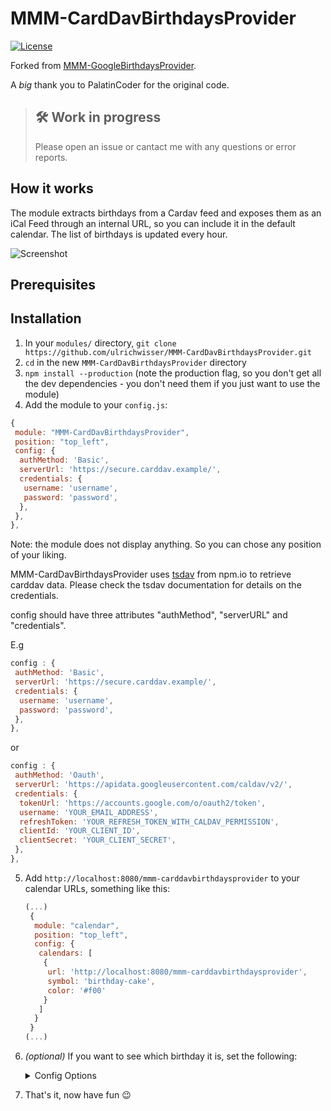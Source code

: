 # MMM-CardDavBirthdaysProvider

[![License](https://img.shields.io/github/license/ulrichwisser/MMM-CardDavBirthdaysProvider.svg?style=flat-square)](https://github.com/ulrichwisser/MMM-CardDavBirthdaysProvider/blob/master/LICENSE.md)

Forked from [MMM-GoogleBirthdaysProvider](https://github.com/PalatinCoder/MMM-GoogleBirthdaysProvider).

A _big_ thank you to PalatinCoder for the original code.

> ## 🛠 Work in progress
>
> Please open an issue or cantact me with any questions or error reports.

## How it works

The module extracts birthdays from a Cardav feed and exposes them as an iCal Feed through an internal URL, so you can include it in the default calendar. The list of birthdays is updated every hour.

![Screenshot](screenshot.png)

## Prerequisites

## Installation

1. In your `modules/` directory, `git clone https://github.com/ulrichwisser/MMM-CardDavBirthdaysProvider.git`
2. `cd` in the new `MMM-CardDavBirthdaysProvider` directory
3. `npm install --production` (note the production flag, so you don't get all the dev dependencies - you don't need them if you just want to use the module)
4. Add the module to your `config.js`:

```js
{
 module: "MMM-CardDavBirthdaysProvider",
 position: "top_left",
 config: {
  authMethod: 'Basic',
  serverUrl: 'https://secure.carddav.example/',
  credentials: {
   username: 'username',
   password: 'password',
  },
 },
},
```

Note: the module does not display anything. So you can chose any position of your liking.

MMM-CardDavBirthdaysProvider uses [tsdav](https://www.npmjs.com/package/tsdav) from npm.io to retrieve carddav data. Please check the tsdav documentation for details on the credentials.

config should have three attributes "authMethod", "serverURL" and "credentials".

E.g

```js
config : {
 authMethod: 'Basic',
 serverUrl: 'https://secure.carddav.example/',
 credentials: {
  username: 'username',
  password: 'password',
 },
},
```

or

```js
config : {
 authMethod: 'Oauth',
 serverUrl: 'https://apidata.googleusercontent.com/caldav/v2/',
 credentials: {
  tokenUrl: 'https://accounts.google.com/o/oauth2/token',
  username: 'YOUR_EMAIL_ADDRESS',
  refreshToken: 'YOUR_REFRESH_TOKEN_WITH_CALDAV_PERMISSION',
  clientId: 'YOUR_CLIENT_ID',
  clientSecret: 'YOUR_CLIENT_SECRET',
 },
},
```

5. Add `http://localhost:8080/mmm-carddavbirthdaysprovider` to your calendar URLs, something like this:

   ```js
   (...)
    {
     module: "calendar",
     position: "top_left",
     config: {
      calendars: [
       {
        url: 'http://localhost:8080/mmm-carddavbirthdaysprovider',
        symbol: 'birthday-cake',
        color: '#f00'
       }
      ]
     }
    }
   (...)
   ```

6. _(optional)_ If you want to see which birthday it is, set the following:
   <details><summary>Config Options</summary>
   <p>
   Set `displayRepeatingCountTitle` to `true` and set the suffix for the count in the `repeatingCountTitle` in the calendar's options, like so:

   ```js
   (...)
    {
     module: "calendar",
     position: "top_left",
     config: {
      displayRepeatingCountTitle: true,
      calendars: [
       {
        url: 'http://localhost:8080/mmm-carddavbirthdaysprovider',
        symbol: 'birthday-cake',
        repeatingCountTitle: "Birthday"
        color: '#f00'
       }
      ]
     }
    }
   (...)
   ```

   </p>

7. That's it, now have fun 😉
